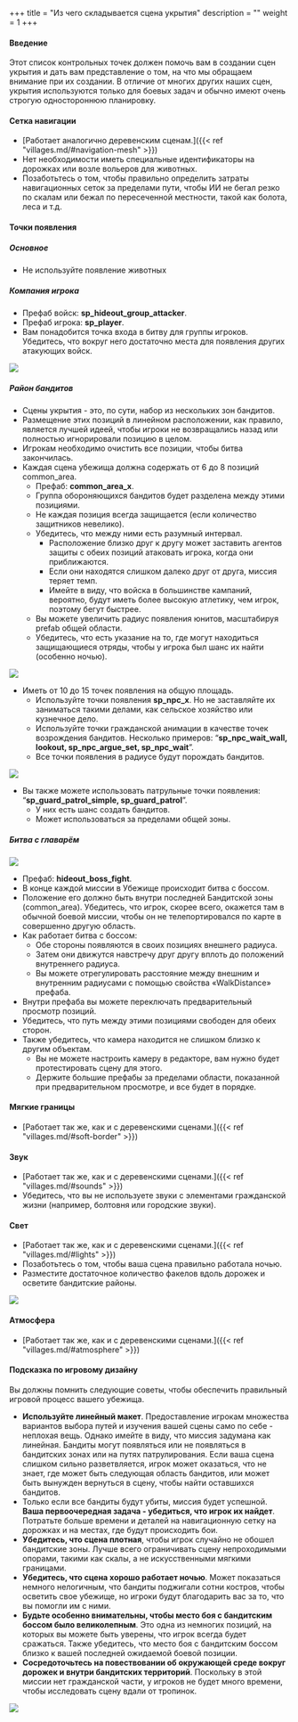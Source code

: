 +++
title = "Из чего складывается сцена укрытия"
description = ""
weight = 1
+++

#### Введение
Этот список контрольных точек должен помочь вам в создании сцен укрытия и дать вам представление о том, на что мы обращаем внимание при их создании. В отличие от многих других наших сцен, укрытия используются только для боевых задач и обычно имеют очень строгую одностороннюю планировку.

#### Сетка навигации
* [Работает аналогично деревенским сценам.]({{< ref "villages.md/#navigation-mesh" >}})
* Нет необходимости иметь специальные идентификаторы на дорожках или возле вольеров для животных.
* Позаботьтесь о том, чтобы правильно определить затраты навигационных сеток за пределами пути, чтобы ИИ не бегал резко по скалам или бежал по пересеченной местности, такой как болота, леса и т.д.

#### Точки появления
##### Основное
* Не используйте появление животных

##### Компания игрока
* Префаб войск: **sp_hideout_group_attacker**.
* Префаб игрока: **sp_player**.
* Вам понадобится точка входа в битву для группы игроков. Убедитесь, что вокруг него достаточно места для появления других атакующих войск.

![](/img/hideout_scenes/hideout_scenes_1.png)

##### Район бандитов
* Сцены укрытия - это, по сути, набор из нескольких зон бандитов.
* Размещение этих позиций в линейном расположении, как правило, является лучшей идеей, чтобы игроки не возвращались назад или полностью игнорировали позицию в целом.
* Игрокам необходимо очистить все позиции, чтобы битва закончилась.
* Каждая сцена убежища должна содержать от 6 до 8 позиций common_area.
	* Префаб: **common_area_x**.
	* Группа обороняющихся бандитов будет разделена между этими позициями.
	* Не каждая позиция всегда защищается (если количество защитников невелико).
	* Убедитесь, что между ними есть разумный интервал.
		* Расположение близко друг к другу может заставить агентов защиты с обеих позиций атаковать игрока, когда они приближаются.
		* Если они находятся слишком далеко друг от друга, миссия теряет темп.
		* Имейте в виду, что войска в большинстве кампаний, вероятно, будут иметь более высокую атлетику, чем игрок, поэтому бегут быстрее.
	* Вы можете увеличить радиус появления юнитов, масштабируя prefab общей области.
	* Убедитесь, что есть указание на то, где могут находиться защищающиеся отряды, чтобы у игрока был шанс их найти (особенно ночью).

![](/img/hideout_scenes/hideout_scenes_2.png)

* Иметь от 10 до 15 точек появления на общую площадь.
	* Используйте точки появления **sp_npc_x**. Но не заставляйте их заниматься такими делами, как сельское хозяйство или кузнечное дело.
	* Используйте точки гражданской анимации в качестве точек возрождения бандитов. Несколько примеров:  “**sp_npc_wait_wall, lookout, sp_npc_argue_set, sp_npc_wait**”.
	* Все точки появления в радиусе будут порождать бандитов.

![](/img/hideout_scenes/hideout_scenes_3.png)

* Вы также можете использовать патрульные точки появления: “**sp_guard_patrol_simple, sp_guard_patrol**”.
	* У них есть шанс создать бандитов.
	* Может использоваться за пределами общей зоны.

##### Битва с главарём

![](/img/hideout_scenes/hideout_scenes_4.png)

* Префаб: **hideout_boss_fight**.
* В конце каждой миссии в Убежище происходит битва с боссом.
* Положение его должно быть внутри последней Бандитской зоны (common_area). Убедитесь, что игрок, скорее всего, окажется там в обычной боевой миссии, чтобы он не телепортировался по карте в совершенно другую область.
* Как работает битва с боссом:
	* Обе стороны появляются в своих позициях внешнего радиуса.
	* Затем они движутся навстречу друг другу вплоть до положений внутреннего радиуса.
	* Вы можете отрегулировать расстояние между внешним и внутренним радиусами с помощью свойства «WalkDistance» префаба.
* Внутри префаба вы можете переключать предварительный просмотр позиций.
* Убедитесь, что путь между этими позициями свободен для обеих сторон.
* Также убедитесь, что камера находится не слишком близко к другим объектам.
	* Вы не можете настроить камеру в редакторе, вам нужно будет протестировать сцену для этого.
	* Держите большие префабы за пределами области, показанной при предварительном просмотре, и все будет в порядке.

#### Мягкие границы
* [Работает так же, как и с деревенскими сценами.]({{< ref "villages.md/#soft-border" >}})

#### Звук
* [Работает так же, как и с деревенскими сценами.]({{< ref "villages.md/#sounds" >}})
* Убедитесь, что вы не используете звуки с элементами гражданской жизни (например, болтовня или городские звуки).

#### Свет
* [Работает так же, как и с деревенскими сценами.]({{< ref "villages.md/#lights" >}})
* Позаботьтесь о том, чтобы ваша сцена правильно работала ночью.
* Разместите достаточное количество факелов вдоль дорожек и осветите бандитские районы.

![](/img/hideout_scenes/hideout_scenes_5.png)

#### Атмосфера
* [Работает так же, как и с деревенскими сценами.]({{< ref "villages.md/#atmosphere" >}})

#### Подсказка по игровому дизайну
Вы должны помнить следующие советы, чтобы обеспечить правильный игровой процесс вашего убежища.

* **Используйте линейный макет**. Предоставление игрокам множества вариантов выбора путей и изучения вашей сцены само по себе - неплохая вещь. Однако имейте в виду, что миссия задумана как линейная. Бандиты могут появляться или не появляться в бандитских зонах или на путях патрулирования. Если ваша сцена слишком сильно разветвляется, игрок может оказаться, что не знает, где может быть следующая область бандитов, или может быть вынужден вернуться в сцену, чтобы найти оставшихся бандитов.
* Только если все бандиты будут убиты, миссия будет успешной. **Ваша первоочередная задача - убедиться, что игрок их найдет**. Потратьте больше времени и деталей на навигационную сетку на дорожках и на местах, где будут происходить бои.
* **Убедитесь, что сцена плотная**, чтобы игрок случайно не обошел бандитские зоны. Лучше всего ограничивать сцену непроходимыми опорами, такими как скалы, а не искусственными мягкими границами.
* **Убедитесь, что сцена хорошо работает ночью**. Может показаться немного нелогичным, что бандиты поджигали сотни костров, чтобы осветить свое убежище, но игроки будут благодарить вас за то, что вы помогли им с ними.
* **Будьте особенно внимательны, чтобы место боя с бандитским боссом было великолепным**. Это одна из немногих позиций, на которых вы можете быть уверены, что игрок всегда будет сражаться. Также убедитесь, что место боя с бандитским боссом близко к вашей последней ожидаемой боевой позиции.
* **Сосредоточьтесь на повествовании об окружающей среде вокруг дорожек и внутри бандитских территорий**. Поскольку в этой миссии нет гражданской части, у игроков не будет много времени, чтобы исследовать сцену вдали от тропинок.

![](/img/hideout_scenes/hideout_scenes_6.png)